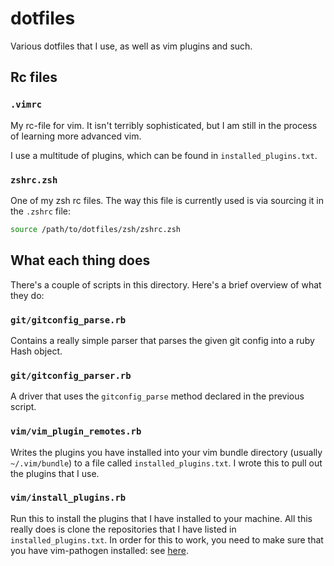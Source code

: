 # dotfiles
Various dotfiles that I use, as well as vim plugins and such.

## Rc files

### `.vimrc`
My rc-file for vim. It isn't terribly sophisticated, but I am still in the process
of learning more advanced vim.

I use a multitude of plugins, which can be found in `installed_plugins.txt`.

### `zshrc.zsh`
One of my zsh rc files. The way this file is currently used is via sourcing it in
the `.zshrc` file:

```zsh
source /path/to/dotfiles/zsh/zshrc.zsh
```

## What each thing does

There's a couple of scripts in this directory. Here's a brief overview of what they do:

### `git/gitconfig_parse.rb` 
Contains a really simple parser that parses the given git config into a ruby Hash object.

### `git/gitconfig_parser.rb`
A driver that uses the `gitconfig_parse` method declared in the previous script.

### `vim/vim_plugin_remotes.rb`
Writes the plugins you have installed into your vim bundle directory (usually `~/.vim/bundle`)
to a file called `installed_plugins.txt`. I wrote this to pull out the plugins that I use.

### `vim/install_plugins.rb`
Run this to install the plugins that I have installed to your machine. All this really does is
clone the repositories that I have listed in `installed_plugins.txt`. In order for this to work,
you need to make sure that you have vim-pathogen installed: see [here](https://github.com/tpope/vim-pathogen).
